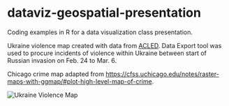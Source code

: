 # dataviz-geospatial-presentation
Coding examples in R for a data visualization class presentation.

Ukraine violence map created with data from [ACLED](https://acleddata.com/). Data Export tool was used to procure incidents of violence within Ukraine between start of Russian invasion on Feb. 24 to Mar. 6.

Chicago crime map adapted from https://cfss.uchicago.edu/notes/raster-maps-with-ggmap/#plot-high-level-map-of-crime.

![Ukraine Violence Map](https://www.dropbox.com/s/3sl3uee1mi8dvqc/ukraine-violence-map.png?dl=0)
